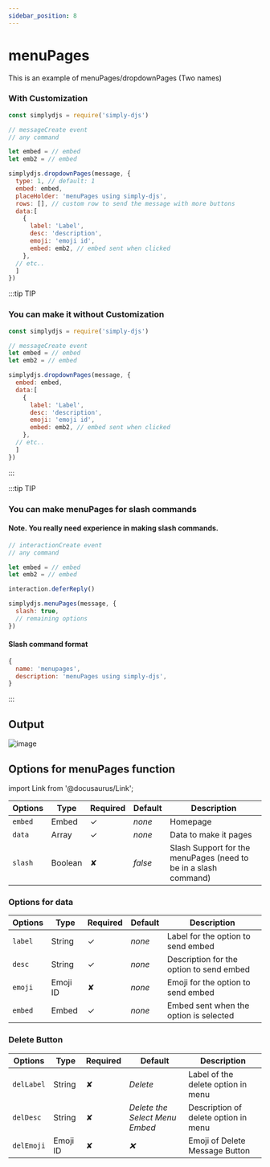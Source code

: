 ```yaml
---
sidebar_position: 8
---
```


# menuPages
This is an example of menuPages/dropdownPages (Two names)

### With Customization
```js
const simplydjs = require('simply-djs')

// messageCreate event
// any command

let embed = // embed
let emb2 = // embed

simplydjs.dropdownPages(message, {
  type: 1, // default: 1
  embed: embed,
  placeHolder: 'menuPages using simply-djs',
  rows: [], // custom row to send the message with more buttons
  data:[
    {
      label: 'Label',
      desc: 'description',
      emoji: 'emoji id',
      embed: emb2, // embed sent when clicked
    }, 
  // etc..
  ]
})

```

:::tip TIP
### You can make it without Customization

```js
const simplydjs = require('simply-djs')

// messageCreate event
let embed = // embed
let emb2 = // embed

simplydjs.dropdownPages(message, {
  embed: embed,
  data:[
    {
      label: 'Label',
      desc: 'description',
      emoji: 'emoji id',
      embed: emb2, // embed sent when clicked
    }, 
  // etc..
  ]
})
```
:::

:::tip TIP
### You can make menuPages for slash commands

#### Note. You really need experience in making slash commands.
```js
// interactionCreate event
// any command

let embed = // embed
let emb2 = // embed

interaction.deferReply()

simplydjs.menuPages(message, {
  slash: true,
  // remaining options
})
```

#### Slash command format
```js
{
  name: 'menupages',
  description: 'menuPages using simply-djs',
}
```

:::

## Output
![image](https://user-images.githubusercontent.com/71836991/129902270-328bb8c3-f3f0-4d97-a4bc-28e309f565b8.png)

## Options for menuPages function

import Link from '@docusaurus/Link';

| Options     | Type    | Required | Default | Description |
| ----------- | ----------- | ----------- | ----------- | ----------- |
| `embed` | <Link to="https://discord.js.org/#/docs/main/stable/class/MessageEmbed">Embed</Link> | ✓ | *none* | Homepage |
| `data` | <Link to="https://developer.mozilla.org/en-US/docs/Web/JavaScript/Reference/Global_Objects/Array">Array</Link> | ✓ | *none* | Data to make it pages |
| `slash`|<Link to="https://developer.mozilla.org/en-US/docs/Web/JavaScript/Reference/Global_Objects/Boolean">Boolean</Link>| ✘ | *false* | Slash Support for the menuPages (need to be in a slash command) |

### Options for data

| Options     | Type    | Required | Default | Description |
| ----------- | ----------- | ----------- | ----------- | ----------- |
| `label` | <Link to="https://developer.mozilla.org/en-US/docs/Web/JavaScript/Reference/Global_Objects/String">String</Link> | ✓ | *none* | Label for the option to send embed |
| `desc` | <Link to="https://developer.mozilla.org/en-US/docs/Web/JavaScript/Reference/Global_Objects/String">String</Link> | ✓ | *none* | Description for the option to send embed |
| `emoji`| <Link to="https://developer.mozilla.org/en-US/docs/Web/JavaScript/Reference/Global_Objects/String">Emoji ID</Link> | ✘ | *none* | Emoji for the option to send embed |
| `embed` | <Link to="https://discord.js.org/#/docs/main/stable/class/MessageEmbed">Embed</Link> | ✓ | *none* | Embed sent when the option is selected |

### Delete Button

<div style={{textAlign: 'center'}}>

| Options     | Type    | Required | Default | Description |
| ----------- | ----------- | ----------- | ----------- | ----------- |
| `delLabel` | <Link to="https://developer.mozilla.org/en-US/docs/Web/JavaScript/Reference/Global_Objects/String">String</Link> | ✘ | *Delete* | Label of the delete option in menu |
| `delDesc`| <Link to="https://developer.mozilla.org/en-US/docs/Web/JavaScript/Reference/Global_Objects/String">String</Link>| ✘ | *Delete the Select Menu Embed* | Description of delete option in menu |
| `delEmoji`|<Link to="https://developer.mozilla.org/en-US/docs/Web/JavaScript/Reference/Global_Objects/String">Emoji ID</Link>| ✘ | *❌* | Emoji of Delete Message Button |

</div>